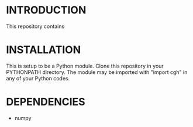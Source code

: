 # INTRODUCTION #
This repository contains  

# INSTALLATION #
This is setup to be a Python module.  Clone this repository in your PYTHONPATH directory.  The module may be imported with "import cgh" in any of your Python codes.

# DEPENDENCIES #
* numpy

